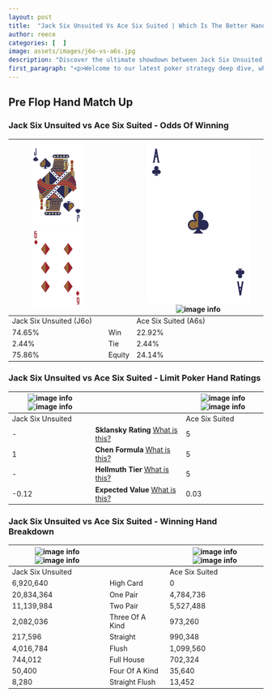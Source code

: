 ```yaml
---
layout: post
title:  "Jack Six Unsuited Vs Ace Six Suited | Which Is The Better Hand In Poker? A Complete Guide"
author: reece
categories: [  ]
image: assets/images/j6o-vs-a6s.jpg
description: "Discover the ultimate showdown between Jack Six Unsuited and Ace Six Suited in poker! Uncover the odds, strategies, and scenarios where one hand triumphs over the other. Get ready to up your poker game with this thrilling analysis."
first_paragraph: "<p>Welcome to our latest poker strategy deep dive, where we're pitting two distinct hands against each other in a high-stakes showdown: Jack Six Unsuited vs Ace Six Suited.</p><p>In the dynamic world of poker, every decision counts, and knowing which hand holds the upper hand is key to your success at the table.</p><p>In this article, we'll dissect these two hands, explore the scenarios where one dominates the other, and equip you with the knowledge to make strategic choices that can tip the odds in your favor.</p><p>Get ready to unravel the intriguing dynamics of these poker hands and elevate your game to new heights.</p>"
---
```




[comment]: # (sp0)

## Pre Flop Hand Match Up

<div class="table hand-ratings" markdown="1"> 



### Jack Six Unsuited vs Ace Six Suited - Odds Of Winning


    
| ![image info](assets/images/hand1/J.png) ![image info](assets/images/hand1/6o.png) |  | ![image info](assets/images/hand2/A.png) ![image info](assets/images/hand2/6s.png) |
| -------- | -------- | -------- |
| Jack Six Unsuited (J6o) |  | Ace Six Suited (A6s) |
| 74.65% | Win | 22.92% |
| 2.44% | Tie | 2.44% |
| 75.86% | Equity | 24.14% |




[comment]: # (sp1)



### Jack Six Unsuited vs Ace Six Suited - Limit Poker Hand Ratings


    
| ![image info](https://www.riverpairs.com/assets/images/hand1/J.png) ![image info](https://www.riverpairs.com/assets/images/hand1/6o.png) |  | ![image info](https://www.riverpairs.com/assets/images/hand2/A.png) ![image info](https://www.riverpairs.com/assets/images/hand2/6s.png) |
| -------- | -------- | -------- |
| Jack Six Unsuited |  | Ace Six Suited |
| - | **Sklansky Rating** [What is this?](/sklansky-rating-explained) | 5 |
| 1 | **Chen Formula** [What is this?](/chen-formula-explained) | 5 |
| - | **Hellmuth Tier** [What is this?](/Hellmuth-tier-explained) | 5 |
| -0.12 | **Expected Value** [What is this?](/expected-value-explained) | 0.03 |




[comment]: # (sp2)



### Jack Six Unsuited vs Ace Six Suited - Winning Hand Breakdown


    
| ![image info](https://www.riverpairs.com/assets/images/hand1/J.png) ![image info](https://www.riverpairs.com/assets/images/hand1/6o.png) |  | ![image info](https://www.riverpairs.com/assets/images/hand2/A.png) ![image info](https://www.riverpairs.com/assets/images/hand2/6s.png) |
| -------- | -------- | -------- |
| Jack Six Unsuited |  | Ace Six Suited |
| 6,920,640 | High Card | 0 |
| 20,834,364 | One Pair | 4,784,736 |
| 11,139,984 | Two Pair | 5,527,488 |
| 2,082,036 | Three Of A Kind | 973,260 |
| 217,596 | Straight | 990,348 |
| 4,016,784 | Flush | 1,099,560 |
| 744,012 | Full House | 702,324 |
| 50,400 | Four Of A Kind | 35,640 |
| 8,280 | Straight Flush | 13,452 |




[comment]: # (sp3)



</div>

[comment]: # (sp4)



[comment]: # (sp5)

